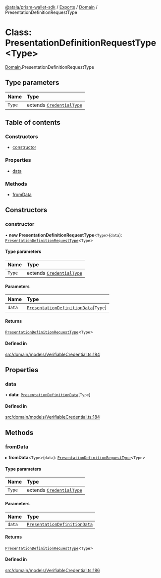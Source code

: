 [@atala/prism-wallet-sdk](../README.md) / [Exports](../modules.md) / [Domain](../modules/Domain.md) / PresentationDefinitionRequestType

# Class: PresentationDefinitionRequestType\<Type\>

[Domain](../modules/Domain.md).PresentationDefinitionRequestType

## Type parameters

| Name | Type |
| :------ | :------ |
| `Type` | extends [`CredentialType`](../enums/Domain.CredentialType.md) |

## Table of contents

### Constructors

- [constructor](Domain.PresentationDefinitionRequestType.md#constructor)

### Properties

- [data](Domain.PresentationDefinitionRequestType.md#data)

### Methods

- [fromData](Domain.PresentationDefinitionRequestType.md#fromdata)

## Constructors

### constructor

• **new PresentationDefinitionRequestType**\<`Type`\>(`data`): [`PresentationDefinitionRequestType`](Domain.PresentationDefinitionRequestType.md)\<`Type`\>

#### Type parameters

| Name | Type |
| :------ | :------ |
| `Type` | extends [`CredentialType`](../enums/Domain.CredentialType.md) |

#### Parameters

| Name | Type |
| :------ | :------ |
| `data` | [`PresentationDefinitionData`](../modules/Domain.md#presentationdefinitiondata)[`Type`] |

#### Returns

[`PresentationDefinitionRequestType`](Domain.PresentationDefinitionRequestType.md)\<`Type`\>

#### Defined in

[src/domain/models/VerifiableCredential.ts:184](https://github.com/input-output-hk/atala-prism-wallet-sdk-ts/blob/1ffdae52df023bad4ba1a76cf6d76793dfc29b80/src/domain/models/VerifiableCredential.ts#L184)

## Properties

### data

• **data**: [`PresentationDefinitionData`](../modules/Domain.md#presentationdefinitiondata)[`Type`]

#### Defined in

[src/domain/models/VerifiableCredential.ts:184](https://github.com/input-output-hk/atala-prism-wallet-sdk-ts/blob/1ffdae52df023bad4ba1a76cf6d76793dfc29b80/src/domain/models/VerifiableCredential.ts#L184)

## Methods

### fromData

▸ **fromData**\<`Type`\>(`data`): [`PresentationDefinitionRequestType`](Domain.PresentationDefinitionRequestType.md)\<`Type`\>

#### Type parameters

| Name | Type |
| :------ | :------ |
| `Type` | extends [`CredentialType`](../enums/Domain.CredentialType.md) |

#### Parameters

| Name | Type |
| :------ | :------ |
| `data` | [`PresentationDefinitionData`](../modules/Domain.md#presentationdefinitiondata) |

#### Returns

[`PresentationDefinitionRequestType`](Domain.PresentationDefinitionRequestType.md)\<`Type`\>

#### Defined in

[src/domain/models/VerifiableCredential.ts:186](https://github.com/input-output-hk/atala-prism-wallet-sdk-ts/blob/1ffdae52df023bad4ba1a76cf6d76793dfc29b80/src/domain/models/VerifiableCredential.ts#L186)

